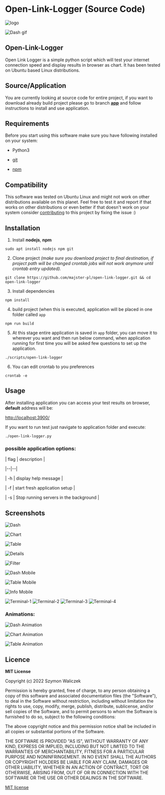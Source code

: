 ﻿
# Open-Link-Logger (Source Code)

![logo](https://github.com/majster-pl/open-link-logger/raw/main/public/logo-with-title.png)

  
![Dash gif](https://github.com/majster-pl/open-link-logger/blob/main/screenshots/dash1.gif?raw=true)
  

## Open-Link-Logger

  

  

Open Link Logger is a simple python script which will test your internet connection speed and display results in browser as chart. It has been tested on Ubuntu based Linux distributions.

  

## Source/Application

You are currently looking at source code for entire project, if you want to download already build project please go to branch **[app](https://github.com/majster-pl/open-link-logger/tree/app)** and follow instructions to install and use application.

  

## Requirements

  

  

Before you start using this software make sure you have following installed on your system:

  

- Python3

- [git](https://git-scm.com/download/linux)

- [npm](https://nodejs.org/en/download/)

  

## Compatibility

  

This software was tested on Ubuntu Linux and might not work on other distributions available on this planet. Feel free to test it and report if that works on other distributions or even better if that doesn't work on your system consider [contributing](https://github.com/majster-pl/open-link-logger) to this project by fixing the issue :)

  

  

## Installation

  

1. Install **nodejs**, **npm**

  

`sudo apt install nodejs npm git`

  

2. Clone project *(make sure you download project to final destination, if project path will be changed crontab jobs will not work anymore until crontab entry updated).*

  

`git clone https://github.com/majster-pl/open-link-logger.git && cd open-link-logger`

  

3. Install dependencies

  

`npm install`

  

4. build project (when this is executed, application will be placed in one folder called `app`

  

`npm run build`

  

5. At this stage entire application is saved in `app` folder, you can move it to wherever you want and then run below command, when application running for first time you will be asked few questions to set up the application.

  

`./scripts/open-link-logger`

  

6. You can edit crontab to you preferences

  

`crontab -e`

  

  

## Usage

  

After installing application you can access your test results on browser, **default** address will be:

  

[http://localhost:3900/](http://localhost:3900/)

  

  

If you want to run test just navigate to application folder and execute:

  

`./open-link-logger.py`

  

### possible application options:

| flag | description |

|--|--|

| -h | display help message |

| -f | start fresh application setup |

| -s | Stop running servers in the background |

  
## Screenshots


![Dash](https://raw.githubusercontent.com/majster-pl/open-link-logger/main/screenshots/Screenshot1.png)

![Chart](https://raw.githubusercontent.com/majster-pl/open-link-logger/main/screenshots/Screenshot2.png)

![Table](https://raw.githubusercontent.com/majster-pl/open-link-logger/main/screenshots/Screenshot3.png)

![Details](https://raw.githubusercontent.com/majster-pl/open-link-logger/main/screenshots/Screenshot4.png)

![Filter](https://raw.githubusercontent.com/majster-pl/open-link-logger/main/screenshots/Screenshot5.png)

![Dash Mobile](https://raw.githubusercontent.com/majster-pl/open-link-logger/main/screenshots/Screenshot6.png)

![Table Mobile](https://raw.githubusercontent.com/majster-pl/open-link-logger/main/screenshots/Screenshot7.png)

![Info Mobile](https://raw.githubusercontent.com/majster-pl/open-link-logger/main/screenshots/Screenshot8.png)

![Terminal-1](https://raw.githubusercontent.com/majster-pl/open-link-logger/main/screenshots/terminal1.png)
![Terminal-2](https://raw.githubusercontent.com/majster-pl/open-link-logger/main/screenshots/terminal2.png)
![Terminal-3](https://raw.githubusercontent.com/majster-pl/open-link-logger/main/screenshots/terminal3.png)
![Terminal-4](https://raw.githubusercontent.com/majster-pl/open-link-logger/main/screenshots/terminal4.png)

### Animations:
![Dash Animation](https://github.com/majster-pl/open-link-logger/blob/main/screenshots/dash1.gif?raw=true)

![Chart Animation](https://github.com/majster-pl/open-link-logger/blob/main/screenshots/chart1.gif?raw=true)

![Table Animation](https://github.com/majster-pl/open-link-logger/blob/main/screenshots/table1.gif?raw=true)

## Licence

  

  

**MIT License**

  

Copyright (c) 2022 Szymon Waliczek

  

  

Permission is hereby granted, free of charge, to any person obtaining a copy of this software and associated documentation files (the "Software"), to deal in the Software without restriction, including without limitation the rights to use, copy, modify, merge, publish, distribute, sublicense, and/or sell copies of the Software, and to permit persons to whom the Software is furnished to do so, subject to the following conditions:

  

  

The above copyright notice and this permission notice shall be included in all copies or substantial portions of the Software.

  

  

THE SOFTWARE IS PROVIDED "AS IS", WITHOUT WARRANTY OF ANY KIND, EXPRESS OR IMPLIED, INCLUDING BUT NOT LIMITED TO THE WARRANTIES OF MERCHANTABILITY, FITNESS FOR A PARTICULAR PURPOSE AND NONINFRINGEMENT. IN NO EVENT SHALL THE AUTHORS OR COPYRIGHT HOLDERS BE LIABLE FOR ANY CLAIM, DAMAGES OR OTHER LIABILITY, WHETHER IN AN ACTION OF CONTRACT, TORT OR OTHERWISE, ARISING FROM, OUT OF OR IN CONNECTION WITH THE SOFTWARE OR THE USE OR OTHER DEALINGS IN THE SOFTWARE.

  

  

[MIT license](https://opensource.org/licenses/MIT)
